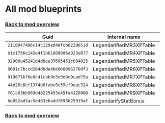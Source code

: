 # All mod blueprints

### [Back to mod overview](./README.md)

| Guid | Internal name | Display name |
| --- | --- | --- |
| `2118947406c14c129ed40fcb6239651d` | LegendarifiedMR3XPTable |  |
| `b1e1756e142e4f1b81d08906a923a077` | LegendarifiedMR4XPTable |  |
| `92000e45241d4d6ea37605451c084025` | LegendarifiedMR5XPTable |  |
| `0601c7bccd204d0da40e666096370df3` | LegendarifiedMR6XPTable |  |
| `019871b76e8c41cbb9e5e9e9c0cad75a` | LegendarifiedMR7XPTable |  |
| `44b20c8ef1374b0fabc0c59ef9aac324` | LegendarifiedMR8XPTable |  |
| `f81c03bb989d48229493e45fa4128800` | LegendarifiedMR9XPTable |  |
| `6e052ad3ac5e483eba4df693629919af` | LegendarifyStatBonus | Legendarification |

### [Back to mod overview](./README.md)
